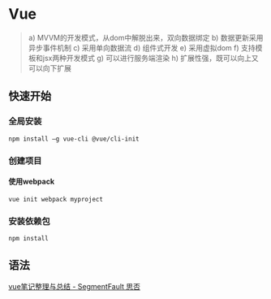 # Vue
> a) MVVM的开发模式，从dom中解脱出来，双向数据绑定
> b) 数据更新采用异步事件机制
> c) 采用单向数据流
> d) 组件式开发
> e) 采用虚拟dom
> f) 支持模板和jsx两种开发模式
> g) 可以进行服务端渲染
> h) 扩展性强，既可以向上又可以向下扩展

## 快速开始
### 全局安装  
```shell
npm install –g vue-cli @vue/cli-init
```
### 创建项目  
#### 使用webpack
```shell
vue init webpack myproject
```
### 安装依赖包  
```shell
npm install
```
## 语法
[vue笔记整理与总结 - SegmentFault 思否](https://segmentfault.com/a/1190000019162582)